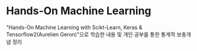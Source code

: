 # Hands-On Machine Learning
"Hands-On Machine Learning with Scikt-Learn, Keras & Tensorflow2(Aurelien Geron)"으로 학습한 내용 및 개인 공부를 통한 통계적 보충개념 정리
